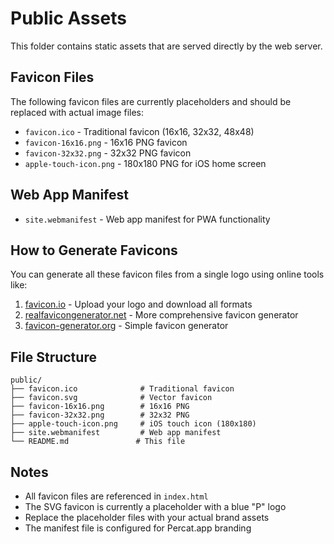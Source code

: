# Public Assets

This folder contains static assets that are served directly by the web server.

## Favicon Files

The following favicon files are currently placeholders and should be replaced with actual image files:

- `favicon.ico` - Traditional favicon (16x16, 32x32, 48x48)
- `favicon-16x16.png` - 16x16 PNG favicon
- `favicon-32x32.png` - 32x32 PNG favicon
- `apple-touch-icon.png` - 180x180 PNG for iOS home screen

## Web App Manifest

- `site.webmanifest` - Web app manifest for PWA functionality

## How to Generate Favicons

You can generate all these favicon files from a single logo using online tools like:

1. [favicon.io](https://favicon.io/) - Upload your logo and download all formats
2. [realfavicongenerator.net](https://realfavicongenerator.net/) - More comprehensive favicon generator
3. [favicon-generator.org](https://favicon-generator.org/) - Simple favicon generator

## File Structure

```
public/
├── favicon.ico              # Traditional favicon
├── favicon.svg              # Vector favicon
├── favicon-16x16.png        # 16x16 PNG
├── favicon-32x32.png        # 32x32 PNG
├── apple-touch-icon.png     # iOS touch icon (180x180)
├── site.webmanifest         # Web app manifest
└── README.md               # This file
```

## Notes

- All favicon files are referenced in `index.html`
- The SVG favicon is currently a placeholder with a blue "P" logo
- Replace the placeholder files with your actual brand assets
- The manifest file is configured for Percat.app branding
